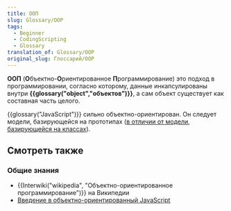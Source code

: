 ```yaml
---
title: ООП
slug: Glossary/OOP
tags:
  - Beginner
  - CodingScripting
  - Glossary
translation_of: Glossary/OOP
original_slug: Глоссарий/OOP
---
```


**ООП** (**О**бъектно-**О**риентированное **П**рограммирование) это подход в программировании, согласно которому, данные инкапсулированы внутри **{{glossary("object","объектов")}}**, а сам объект существует как составная часть целого.

{{glossary("JavaScript")}} сильно объектно-ориентирован. Он следует модели, базирующейся на прототипах ([в отличии от модели, базирующейся на классах](/ru/docs/Web/JavaScript/Guide/Details_of_the_Object_Model#Class-based_vs._prototype-based_languages)).

## Смотреть также

### Общие знания

- {{Interwiki("wikipedia", "Объектно-ориентированное программирование")}} на Википедии
- [Введение в объектно-ориентированный JavaScript](/ru/docs/Learn/JavaScript/Objects)
